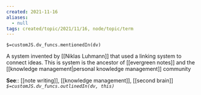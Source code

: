 ```yaml
---
created: 2021-11-16 
aliases:
  - null
tags: created/topic/2021/11/16, node/topic/term
---
```

`$=customJS.dv_funcs.mentionedIn(dv)`

A system invented by [[Niklas Luhmann]] that used a linking system to connect ideas. This is system is the ancestor of [[evergreen notes]] and the [[knowledge management|personal knowledge management]] community

**See**:: [[note writing]], [[knowledge management]], [[second brain]]
*`$=customJS.dv_funcs.outlinedIn(dv, this)`* 

[^1]: [[Obsidian (software)]]

